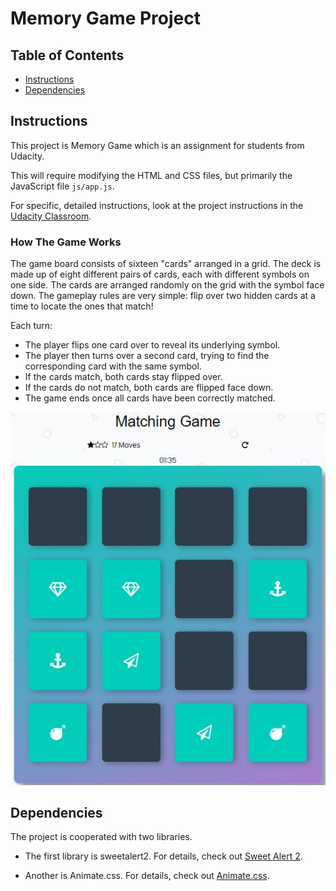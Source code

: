 # Memory Game Project

## Table of Contents

* [Instructions](#instructions)
* [Dependencies](#dependencies)

## Instructions

This project is Memory Game which is an assignment for students from Udacity.

This will require modifying the HTML and CSS files, but primarily the JavaScript file `js/app.js`.

For specific, detailed instructions, look at the project instructions in the [Udacity Classroom](https://classroom.udacity.com/me).

### How The Game Works
The game board consists of sixteen "cards" arranged in a grid. The deck is made up of eight different pairs of cards, each with different symbols on one side. The cards are arranged randomly on the grid with the symbol face down. The gameplay rules are very simple: flip over two hidden cards at a time to locate the ones that match!

Each turn:

- The player flips one card over to reveal its underlying symbol.
- The player then turns over a second card, trying to find the corresponding card with the same symbol.
- If the cards match, both cards stay flipped over.
- If the cards do not match, both cards are flipped face down.
- The game ends once all cards have been correctly matched.

![alt text](img/screenshot.jpg?raw=true "Screenshot")

## Dependencies

The project is cooperated with two libraries.

- The first library is sweetalert2. For details, check out [Sweet Alert 2](https://sweetalert2.github.io/).

- Another is Animate.css. For details, check out [Animate.css](https://github.com/daneden/animate.css).
